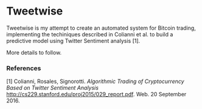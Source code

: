 # Tweetwise #

Tweetwise is my attempt to create an automated system for Bitcoin trading, implementing the techiniques described in Colianni et al. to build a predictive model using Twitter Sentiment analysis [1].

More details to follow.

### References ###
[1] Colianni, Rosales, Signorotti. *Algorithmic Trading of Cryptocurrency Based on Twitter Sentiment Analysis* http://cs229.stanford.edu/proj2015/029_report.pdf. Web. 20 September 2016.